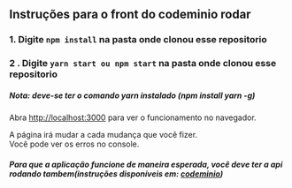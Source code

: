 ## Instruções para o front do codeminio rodar

### 1. Digite `npm install` na pasta onde clonou esse repositorio

### 2 . Digite `yarn start ou npm start` na pasta onde clonou esse repositorio

##### Nota: deve-se ter o comando yarn instalado (npm install yarn -g)
Abra [http://localhost:3000](http://localhost:3000) para ver o funcionamento no navegador.

A página irá mudar a cada mudança que você fizer.<br />
Você pode ver os erros no console.

##### Para que a aplicação funcione de maneira esperada, você deve ter a api rodando tambem(instruções disponíveis em: [codeminio](https://github.com/victorhugofr/codeminio))
